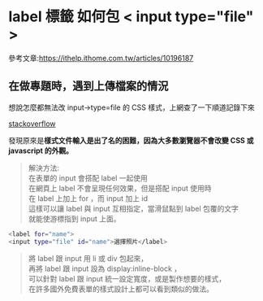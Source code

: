 # label 標籤 如何包 < input type="file" >

參考文章:https://ithelp.ithome.com.tw/articles/10196187

## 在做專題時，遇到上傳檔案的情況

想說怎麼都無法改 input->type=file 的 CSS 樣式，上網查了一下順道記錄下來

[stackoverflow](https://stackoverflow.com/questions/572768/styling-an-input-type-file-button)

發現原來是**樣式文件輸入是出了名的困難，因為大多數瀏覽器不會改變 CSS 或 javascript 的外觀。**

> 解決方法:<br>
> 在表單的 input 會搭配 label 一起使用<br>
> 在網頁上 label 不會呈現任何效果，但是搭配 input 使用時<br>
> 在 label 上加上 for ，而 input 加上 id <br>
> 這樣可以讓 label 與 input 互相指定，當滑鼠點到 label 包覆的文字<br>
> 就能使游標指到 input 上面。<br>

```bash
<label for="name">
<input type="file" id="name">選擇照片</label>
```

> 將 label 跟 input 用 li 或 div 包起來，<br>
> 再將 label 跟 input 設為 display:inline-block ，<br>
> 可以針對 label 跟 input 統一設定寬度，或是製作想要的樣式，<br>
> 在許多國外免費表單的樣式設計上都可以看到類似的做法。<br>

